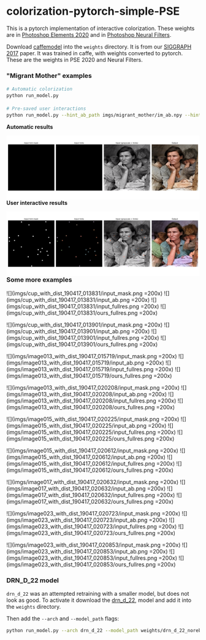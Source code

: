 # colorization-pytorch-simple-PSE

This is a pytorch implementation of interactive colorization. These weights are in [Photoshop Elements 2020](http://video.tv.adobe.com/v/28291) and in [Photoshop Neural Filters](https://www.youtube.com/watch?v=iJs_nqu8P08).

Download [caffemodel](https://adobe-my.sharepoint.com/personal/rizhang_adobe_com/_layouts/15/guestaccess.aspx?guestaccesstoken=%2FgYfjXcZyCI4LOa%2B%2FHQrNTIH7m6gZooZBvrmmEjmmjc%3D&docid=2_0c3194addb7254cceb54c4dcca53adc53&rev=1&e=M94V1G) into the `weights` directory. It is from our [SIGGRAPH 2017](https://richzhang.github.io/ideepcolor/) paper. It was trained in caffe, with weights converted to pytorch. These are the weights in PSE 2020 and Neural Filters.

### "Migrant Mother" examples

```bash
# Automatic colorization
python run_model.py

# Pre-saved user interactions
python run_model.py --hint_ab_path imgs/migrant_mother/im_ab.npy --hint_mask_path imgs/migrant_mother/im_mask.npy
```

**Automatic results**

<img src='resources/example_auto.png' align="left">

**User interactive results**

<img src='resources/example_inter.png' align="left">


### Some more examples

<!-- Hint mask | Color hint | Input | Output -->

![](imgs/cup_with_dist_190417_013831/input_mask.png =200x)
![](imgs/cup_with_dist_190417_013831/input_ab.png =200x)
![](imgs/cup_with_dist_190417_013831/input_fullres.png =200x)
![](imgs/cup_with_dist_190417_013831/ours_fullres.png =200x)
  
![](imgs/cup_with_dist_190417_013901/input_mask.png =200x)
![](imgs/cup_with_dist_190417_013901/input_ab.png =200x)
![](imgs/cup_with_dist_190417_013901/input_fullres.png =200x)
![](imgs/cup_with_dist_190417_013901/ours_fullres.png =200x)
  
![](imgs/image013_with_dist_190417_015719/input_mask.png =200x)
![](imgs/image013_with_dist_190417_015719/input_ab.png =200x)
![](imgs/image013_with_dist_190417_015719/input_fullres.png =200x)
![](imgs/image013_with_dist_190417_015719/ours_fullres.png =200x)
  
![](imgs/image013_with_dist_190417_020208/input_mask.png =200x)
![](imgs/image013_with_dist_190417_020208/input_ab.png =200x)
![](imgs/image013_with_dist_190417_020208/input_fullres.png =200x)
![](imgs/image013_with_dist_190417_020208/ours_fullres.png =200x)
  
![](imgs/image015_with_dist_190417_020225/input_mask.png =200x)
![](imgs/image015_with_dist_190417_020225/input_ab.png =200x)
![](imgs/image015_with_dist_190417_020225/input_fullres.png =200x)
![](imgs/image015_with_dist_190417_020225/ours_fullres.png =200x)
  
![](imgs/image015_with_dist_190417_020612/input_mask.png =200x)
![](imgs/image015_with_dist_190417_020612/input_ab.png =200x)
![](imgs/image015_with_dist_190417_020612/input_fullres.png =200x)
![](imgs/image015_with_dist_190417_020612/ours_fullres.png =200x)
  
![](imgs/image017_with_dist_190417_020632/input_mask.png =200x)
![](imgs/image017_with_dist_190417_020632/input_ab.png =200x)
![](imgs/image017_with_dist_190417_020632/input_fullres.png =200x)
![](imgs/image017_with_dist_190417_020632/ours_fullres.png =200x)
  
![](imgs/image023_with_dist_190417_020723/input_mask.png =200x)
![](imgs/image023_with_dist_190417_020723/input_ab.png =200x)
![](imgs/image023_with_dist_190417_020723/input_fullres.png =200x)
![](imgs/image023_with_dist_190417_020723/ours_fullres.png =200x)
  
![](imgs/image023_with_dist_190417_020853/input_mask.png =200x)
![](imgs/image023_with_dist_190417_020853/input_ab.png =200x)
![](imgs/image023_with_dist_190417_020853/input_fullres.png =200x)
![](imgs/image023_with_dist_190417_020853/ours_fullres.png =200x)
  

### DRN_D_22 model

`drn_d_22` was an attempted retraining with a smaller model, but does not look as good. To activate it download the [drn_d_22](https://adobe-my.sharepoint.com/personal/rizhang_adobe_com/_layouts/15/guestaccess.aspx?guestaccesstoken=JGrVwgOjq2efK9%2FT1r2jyC0WZFMErSoE%2FQLzF1QDKT0%3D&docid=2_0c81bc71866df4cbcbff6337bcb54c46d&rev=1&e=M5GHRS), model and add it into the `weights` directory.

Then add the `--arch` and `--model_path` flags:

```bash
python run_model.py --arch drn_d_22 --model_path weights/drn_d_22_norebal_ep150.pth
```

